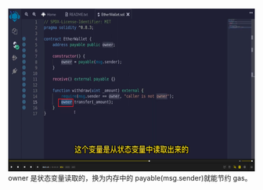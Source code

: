<img src='./img/2022-05-29-14-37-57.png' height=333px></img>      
owner 是状态变量读取的，换为内存中的 payable(msg.sender)就能节约 gas。        
  
  
